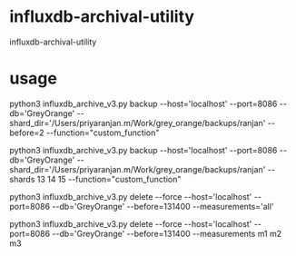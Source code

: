 # influxdb-archival-utility
influxdb-archival-utility


# usage
python3 influxdb_archive_v3.py backup --host='localhost' --port=8086 --db='GreyOrange' --shard_dir='/Users/priyaranjan.m/Work/grey_orange/backups/ranjan' --before=2 --function="custom_function"

python3 influxdb_archive_v3.py backup --host='localhost' --port=8086 --db='GreyOrange' --shard_dir='/Users/priyaranjan.m/Work/grey_orange/backups/ranjan' --shards 13 14 15 --function="custom_function"


python3 influxdb_archive_v3.py delete --force --host='localhost' --port=8086 --db='GreyOrange' --before=131400 --measurements='all'

python3 influxdb_archive_v3.py delete --force --host='localhost' --port=8086 --db='GreyOrange' --before=131400 --measurements m1 m2 m3
